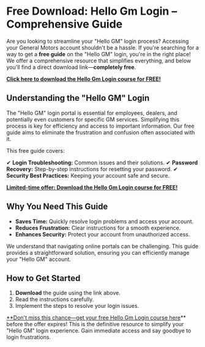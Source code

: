 # Free Download: Hello Gm Login – Comprehensive Guide

Are you looking to streamline your "Hello GM" login process? Accessing your General Motors account shouldn't be a hassle. If you're searching for a way to get a **free guide** on the "Hello GM" login, you're in the right place! We offer a comprehensive resource that simplifies everything, and below you'll find a direct download link—**completely free**.

[**Click here to download the Hello Gm Login course for FREE!**](https://udemywork.com/hello-gm-login)

## Understanding the "Hello GM" Login

The "Hello GM" login portal is essential for employees, dealers, and potentially even customers for specific GM services. Simplifying this process is key for efficiency and access to important information. Our free guide aims to eliminate the frustration and confusion often associated with it.

This free guide covers:

✔ **Login Troubleshooting:** Common issues and their solutions.
✔ **Password Recovery:** Step-by-step instructions for resetting your password.
✔ **Security Best Practices:** Keeping your account safe and secure.

[**Limited-time offer: Download the Hello Gm Login course for FREE!**](https://udemywork.com/hello-gm-login)

## Why You Need This Guide

*   **Saves Time:** Quickly resolve login problems and access your account.
*   **Reduces Frustration:** Clear instructions for a smooth experience.
*   **Enhances Security:** Protect your account from unauthorized access.

We understand that navigating online portals can be challenging. This guide provides a straightforward solution, ensuring you can efficiently manage your "Hello GM" account.

## How to Get Started

1.  **Download** the guide using the link above.
2.  Read the instructions carefully.
3.  Implement the steps to resolve your login issues.

[**Don't miss this chance—get your free Hello Gm Login course here](https://udemywork.com/hello-gm-login)** before the offer expires! This is the definitive resource to simplify your "Hello GM" login experience. Gain immediate access and say goodbye to login frustrations.
